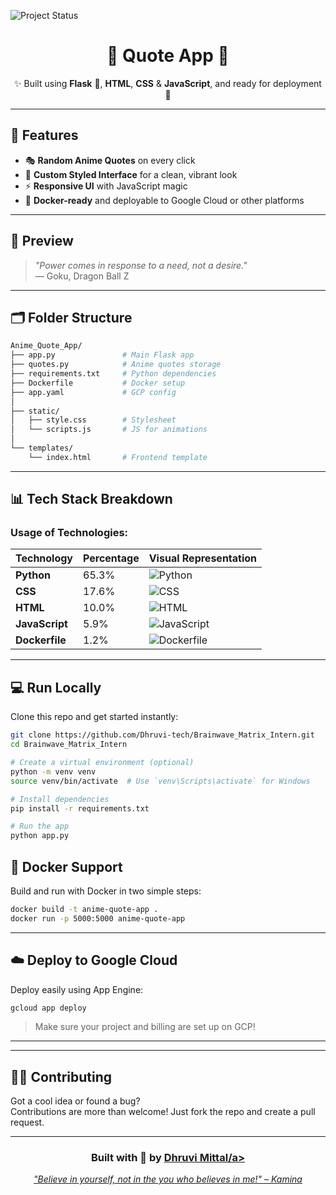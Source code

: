 ![Project Status](https://img.shields.io/badge/Status-Active-brightgreen)

<h1 align="center">
  🌸  Quote App 🎌
</h1>


<p align="center">
  ✨ Built using <b>Flask</b> 🐍, <b>HTML</b>, <b>CSS</b> & <b>JavaScript</b>, and ready for deployment 🚀
</p>

---

## 🌟 Features

- 🎭 **Random Anime Quotes** on every click
- 🎨 **Custom Styled Interface** for a clean, vibrant look
- ⚡ **Responsive UI** with JavaScript magic
- 🐳 **Docker-ready** and deployable to Google Cloud or other platforms

---

## 🧠 Preview

> _"Power comes in response to a need, not a desire."_  
> — Goku, Dragon Ball Z
---

## 🗂️ Folder Structure

```bash
Anime_Quote_App/
├── app.py               # Main Flask app
├── quotes.py            # Anime quotes storage
├── requirements.txt     # Python dependencies
├── Dockerfile           # Docker setup
├── app.yaml             # GCP config
│
├── static/
│   ├── style.css        # Stylesheet
│   └── scripts.js       # JS for animations
│
└── templates/
    └── index.html       # Frontend template
```

---
## 📊 Tech Stack Breakdown

### Usage of Technologies:

| Technology  | Percentage | Visual Representation |
|-------------|------------|-----------------------|
| **Python**  | 65.3%      | ![Python](https://img.shields.io/badge/Python-65.3%25-blue?logo=python) |
| **CSS**     | 17.6%      | ![CSS](https://img.shields.io/badge/CSS-17.6%25-blueviolet?logo=css3) |
| **HTML**    | 10.0%      | ![HTML](https://img.shields.io/badge/HTML-10%25-orange?logo=html5) |
| **JavaScript** | 5.9%     | ![JavaScript](https://img.shields.io/badge/JavaScript-5.9%25-yellow?logo=javascript) |
| **Dockerfile** | 1.2%     | ![Dockerfile](https://img.shields.io/badge/Dockerfile-1.2%25-grey?logo=docker) |

---
## 💻 Run Locally

Clone this repo and get started instantly:

```bash
git clone https://github.com/Dhruvi-tech/Brainwave_Matrix_Intern.git
cd Brainwave_Matrix_Intern

# Create a virtual environment (optional)
python -m venv venv
source venv/bin/activate  # Use `venv\Scripts\activate` for Windows

# Install dependencies
pip install -r requirements.txt

# Run the app
python app.py
```

## 🐳 Docker Support

Build and run with Docker in two simple steps:

```bash
docker build -t anime-quote-app .
docker run -p 5000:5000 anime-quote-app
```

---

## ☁️ Deploy to Google Cloud

Deploy easily using App Engine:

```bash
gcloud app deploy
```

> Make sure your project and billing are set up on GCP!

---


---

## 🧑‍💻 Contributing

Got a cool idea or found a bug?  
Contributions are more than welcome! Just fork the repo and create a pull request.

---

<h3 align="center">Built with 💖 by <a href="https://github.com/dhruvi-tech">Dhruvi Mittal/a></h3>
<p align="center"><i>"Believe in yourself, not in the you who believes in me!" – Kamina</i></p>
